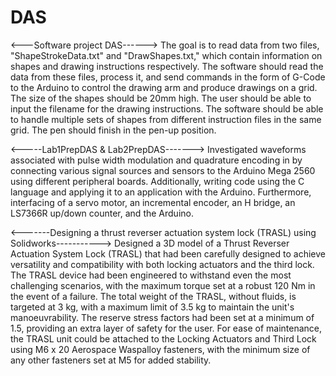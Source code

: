 # DAS

<---Software project DAS------>
The goal is to read data from two files, "ShapeStrokeData.txt" and "DrawShapes.txt," which contain information on shapes and drawing instructions respectively. 
The software should read the data from these files, process it, and send commands in the form of G-Code to the Arduino to control the drawing arm and produce drawings on a grid. The size of the shapes should be 20mm high. 
The user should be able to input the filename for the drawing instructions. The software should be able to handle multiple sets of shapes from different instruction files in the same grid. The pen should finish in the pen-up position.
 
 <-----Lab1PrepDAS & Lab2PrepDAS------->
 Investigated waveforms associated with pulse width modulation and quadrature encoding in by connecting various signal sources and sensors to the Arduino Mega 2560 using different peripheral boards. 
 Additionally, writing code using the C language and applying it to an application with the Arduino. 
 Furthermore, interfacing of a servo motor, an incremental encoder, an H bridge, an LS7366R up/down counter, and the Arduino.
 
 <-------Designing a thrust reverser actuation system lock (TRASL) using Solidworks----------->
 Designed a 3D model of a Thrust Reverser Actuation System Lock (TRASL) that had been carefully designed to achieve versatility and compatibility with both locking actuators and the third lock. 
 The TRASL device had been engineered to withstand even the most challenging scenarios, with the maximum torque set at a robust 120 Nm in the event of a failure. The total weight of the TRASL, without fluids, is targeted at 3 kg, with a maximum limit of 3.5 kg to maintain the unit's manoeuvrability. The reserve stress factors had been set at a minimum of 1.5, providing an extra layer of safety for the user.
 For ease of maintenance, the TRASL unit could be attached to the Locking Actuators and Third Lock using M6 x 20 Aerospace Waspalloy fasteners, with the minimum size of any other fasteners set at M5 for added stability.
